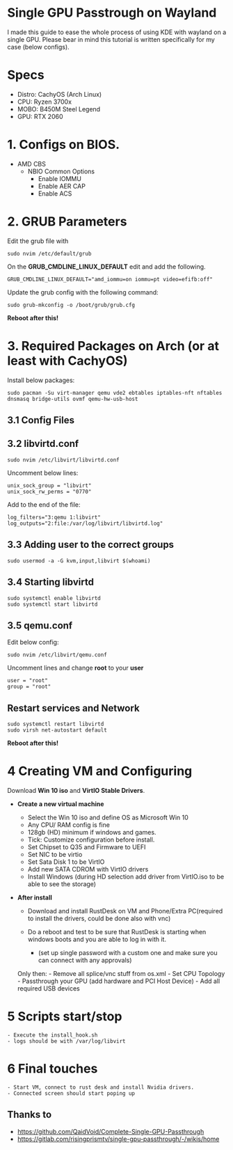 # Single GPU Passtrough on Wayland

I made this guide to ease the whole process of using KDE with wayland on a single GPU. Please bear in mind this tutorial is written specifically for my case (below configs).

# Specs
 - Distro: CachyOS (Arch Linux)
 - CPU: Ryzen 3700x
 - MOBO: B450M Steel Legend
 - GPU: RTX 2060

 # 1. Configs on BIOS.
 - AMD CBS
    - NBIO Common Options
        - Enable IOMMU
        - Enable AER CAP
        - Enable ACS  

# 2. GRUB Parameters

Edit the grub file with
```
sudo nvim /etc/default/grub
```
On the **GRUB_CMDLINE_LINUX_DEFAULT** edit and add the following.


```
GRUB_CMDLINE_LINUX_DEFAULT="amd_iommu=on iommu=pt video=efifb:off"
```

Update the grub config with the following command:
```
sudo grub-mkconfig -o /boot/grub/grub.cfg
```
**Reboot after this!**

# 3. Required Packages on Arch (or at least with CachyOS)

Install below packages:
```
sudo pacman -Su virt-manager qemu vde2 ebtables iptables-nft nftables dnsmasq bridge-utils ovmf qemu-hw-usb-host
```
## 3.1 Config Files

## 3.2 libvirtd.conf

```
sudo nvim /etc/libvirt/libvirtd.conf
```
Uncomment below lines:
```
unix_sock_group = "libvirt"
unix_sock_rw_perms = "0770"
```
Add to the end of the file:
```
log_filters="3:qemu 1:libvirt"
log_outputs="2:file:/var/log/libvirt/libvirtd.log"

```

## 3.3 Adding user to the correct groups
```
sudo usermod -a -G kvm,input,libvirt $(whoami)
```

## 3.4 Starting libvirtd

```
sudo systemctl enable libvirtd
sudo systemctl start libvirtd
```

## 3.5 qemu.conf

Edit below config:
```
sudo nvim /etc/libvirt/qemu.conf
```

Uncomment lines and change **root** to your **user** 
```
user = "root"
group = "root"
```
## Restart services and Network
```
sudo systemctl restart libvirtd
sudo virsh net-autostart default
```
**Reboot after this!**

# 4 Creating VM and Configuring
Download **Win 10 iso** and **VirtIO Stable Drivers**.

- **Create a new virtual machine**
    - Select the Win 10 iso and define OS as Microsoft Win 10
    - Any CPU/ RAM config is fine
    - 128gb (HD) minimum if windows and games.
    - Tick: Customize configuration before install.
    - Set Chipset to Q35 and Firmware to UEFI
    - Set NIC to be virtio
    - Set Sata Disk 1 to be VirtIO
    - Add new SATA CDROM with VirtIO drivers
    - Install Windows (during HD selection add driver from VirtIO.iso to be able to see the storage)


- **After install**
    - Download and install RustDesk on VM and Phone/Extra PC(required to install the drivers, could be done also with vnc) 
        
    - Do a reboot and test to be sure that RustDesk is starting when windows boots and you are able to log in with it.
        - (set up single password with a custom one and make sure you can connect with any approvals)
    
    Only then:
        - Remove all splice/vnc stuff from os.xml
        - Set CPU Topology
        - Passthrough your GPU (add hardware and PCI Host Device)
        - Add all required USB devices

# 5 Scripts start/stop
    - Execute the install_hook.sh
    - logs should be with /var/log/libvirt

# 6 Final touches
    - Start VM, connect to rust desk and install Nvidia drivers.
    - Connected screen should start poping up

## Thanks to

 - https://github.com/QaidVoid/Complete-Single-GPU-Passthrough
 - https://gitlab.com/risingprismtv/single-gpu-passthrough/-/wikis/home